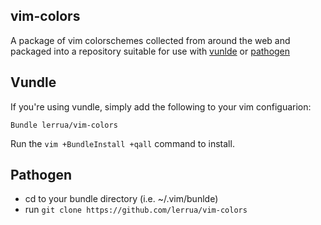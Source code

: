 ## vim-colors

A package of vim colorschemes collected from around the web and packaged into a repository suitable for use with [vunlde](https://github.com/gmarik/vundle) or [pathogen]()

## Vundle

If you're using vundle, simply add the following to your vim configuarion:

```
Bundle lerrua/vim-colors
```
 
Run the `vim +BundleInstall +qall` command to install. 

## Pathogen

* cd to your bundle directory (i.e. ~/.vim/bunlde)
* run `git clone https://github.com/lerrua/vim-colors`
